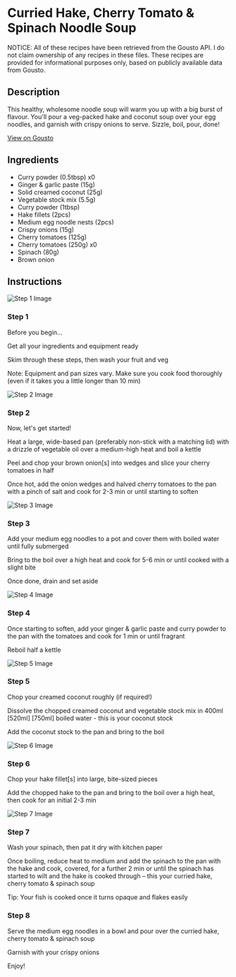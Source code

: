 # Curried Hake, Cherry Tomato & Spinach Noodle Soup

NOTICE: All of these recipes have been retrieved from the Gousto API. I do not claim ownership of any recipes in these files. These recipes are provided for informational purposes only, based on publicly available data from Gousto.

## Description

This healthy, wholesome noodle soup will warm you up with a big burst of flavour. You'll pour a veg-packed hake and coconut soup over your egg noodles, and garnish with crispy onions to serve. Sizzle, boil, pour, done!

[View on Gousto](https://www.gousto.co.uk/recipes/cookbook/curried-hake-cherry-tomato-spinach-noodle-soup)

## Ingredients

- Curry powder (0.5tbsp) x0
- Ginger & garlic paste (15g)
- Solid creamed coconut (25g)
- Vegetable stock mix (5.5g)
- Curry powder (1tbsp)
- Hake fillets (2pcs)
- Medium egg noodle nests (2pcs)
- Crispy onions (15g)
- Cherry tomatoes (125g)
- Cherry tomatoes (250g) x0
- Spinach (80g)
- Brown onion

## Instructions

![Step 1 Image](https://production-media.gousto.co.uk/cms/recipe-step-image/Admin-10mm-Step-1-1645552119866-x200.jpg)

### Step 1

Before you begin...

Get all your ingredients and equipment ready

Skim through these steps, then wash your fruit and veg

Note: Equipment and pan sizes vary. Make sure you cook food thoroughly (even if it takes you a little longer than 10 min)

![Step 2 Image](https://production-media.gousto.co.uk/cms/recipe-step-image/step-2-1645552152870-x200.jpg)

### Step 2

Now, let's get started!

Heat a large, wide-based pan (preferably non-stick with a matching lid) with a drizzle of vegetable oil over a medium-high heat and boil a kettle

Peel and chop your brown onion[s] into wedges and slice your cherry tomatoes in half

Once hot, add the onion wedges and halved cherry tomatoes to the pan with a pinch of salt and cook for 2-3 min or until starting to soften

![Step 3 Image](https://production-media.gousto.co.uk/cms/recipe-step-image/step-3-1645552148824-x200.jpg)

### Step 3

Add your medium egg noodles to a pot and cover them with boiled water until fully submerged

Bring to the boil over a high heat and cook for 5-6 min or until cooked with a slight bite

Once done, drain and set aside

![Step 4 Image](https://production-media.gousto.co.uk/cms/recipe-step-image/step-4-1645552158944-x200.jpg)

### Step 4

Once starting to soften, add your ginger & garlic paste and curry powder to the pan with the tomatoes and cook for 1 min or until fragrant

Reboil half a kettle

![Step 5 Image](https://production-media.gousto.co.uk/cms/recipe-step-image/step-5-1645552172310-x200.jpg)

### Step 5

Chop your creamed coconut roughly (if required!)

Dissolve the chopped creamed coconut and vegetable stock mix in 400ml <span class="text-purple">[520ml] </span><span class="text-danger">[750ml]</span> boiled water - this is your coconut stock

Add the coconut stock to the pan and bring to the boil

![Step 6 Image](https://production-media.gousto.co.uk/cms/recipe-step-image/step-6-1645552179658-x200.jpg)

### Step 6

Chop your hake fillet[s] into large, bite-sized pieces

Add the chopped hake to the pan and bring to the boil over a high heat, then cook for an initial 2-3 min

![Step 7 Image](https://production-media.gousto.co.uk/cms/recipe-step-image/step-7-1645552200355-x200.jpg)

### Step 7

Wash your spinach, then pat it dry with kitchen paper

Once boiling, reduce heat to medium and add the spinach to the pan with the hake and cook, covered, for a further 2 min or until the spinach has started to wilt and the hake is cooked through – this your curried hake, cherry tomato & spinach soup

Tip: Your fish is cooked once it turns opaque and flakes easily

### Step 8

Serve the medium egg noodles in a bowl and pour over the curried hake, cherry tomato & spinach soup

Garnish with your crispy onions

Enjoy!


